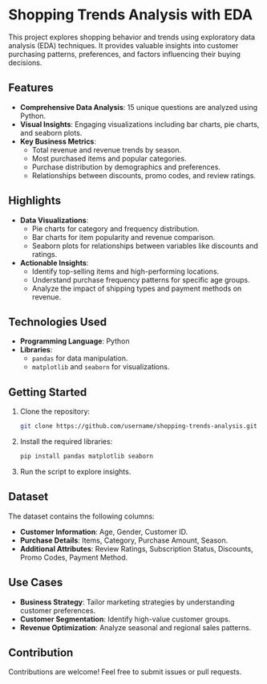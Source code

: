 # Shopping Trends Analysis with EDA

This project explores shopping behavior and trends using exploratory data analysis (EDA) techniques. It provides valuable insights into customer purchasing patterns, preferences, and factors influencing their buying decisions.

## Features

- **Comprehensive Data Analysis**: 15 unique questions are analyzed using Python.
- **Visual Insights**: Engaging visualizations including bar charts, pie charts, and seaborn plots.
- **Key Business Metrics**:
  - Total revenue and revenue trends by season.
  - Most purchased items and popular categories.
  - Purchase distribution by demographics and preferences.
  - Relationships between discounts, promo codes, and review ratings.

## Highlights

- **Data Visualizations**: 
  - Pie charts for category and frequency distribution.
  - Bar charts for item popularity and revenue comparison.
  - Seaborn plots for relationships between variables like discounts and ratings.
- **Actionable Insights**:
  - Identify top-selling items and high-performing locations.
  - Understand purchase frequency patterns for specific age groups.
  - Analyze the impact of shipping types and payment methods on revenue.

## Technologies Used

- **Programming Language**: Python
- **Libraries**: 
  - `pandas` for data manipulation.
  - `matplotlib` and `seaborn` for visualizations.

## Getting Started

1. Clone the repository:  
   ```bash
   git clone https://github.com/username/shopping-trends-analysis.git
   ```
2. Install the required libraries:  
   ```bash
   pip install pandas matplotlib seaborn
   ```
3. Run the script to explore insights.

## Dataset

The dataset contains the following columns:
- **Customer Information**: Age, Gender, Customer ID.
- **Purchase Details**: Items, Category, Purchase Amount, Season.
- **Additional Attributes**: Review Ratings, Subscription Status, Discounts, Promo Codes, Payment Method.

## Use Cases

- **Business Strategy**: Tailor marketing strategies by understanding customer preferences.
- **Customer Segmentation**: Identify high-value customer groups.
- **Revenue Optimization**: Analyze seasonal and regional sales patterns.

## Contribution

Contributions are welcome! Feel free to submit issues or pull requests.
